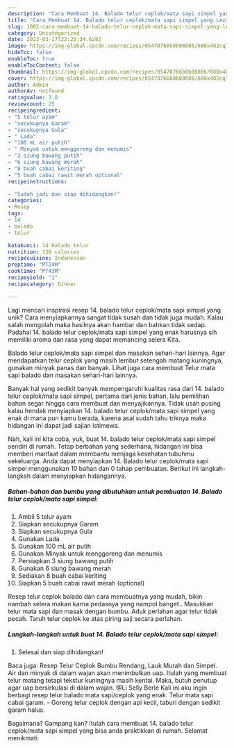 ```yaml
---
description: "Cara Membuat 14. Balado telur ceplok/mata sapi simpel yang Lezat"
title: "Cara Membuat 14. Balado telur ceplok/mata sapi simpel yang Lezat"
slug: 1002-cara-membuat-14-balado-telur-ceplok-mata-sapi-simpel-yang-lezat
category: Uncategorized
date: 2023-03-17T22:25:34.628Z
image: https://img-global.cpcdn.com/recipes/05470766b0b08086/680x482cq70/14-balado-telur-ceplokmata-sapi-simpel-foto-resep-utama.jpg
hideToc: false
enableToc: true
enableTocContent: false
thumbnail: https://img-global.cpcdn.com/recipes/05470766b0b08086/680x482cq70/14-balado-telur-ceplokmata-sapi-simpel-foto-resep-utama.jpg
cover: https://img-global.cpcdn.com/recipes/05470766b0b08086/680x482cq70/14-balado-telur-ceplokmata-sapi-simpel-foto-resep-utama.jpg
author: Admin
authorAv: notfound
ratingvalue: 3.8
reviewcount: 25
recipeingredient:
- "5 telur ayam"
- "secukupnya Garam"
- "secukupnya Gula"
- " Lada"
- "100 mL air putih"
- " Minyak untuk menggoreng dan menumis"
- "3 siung bawang putih"
- "6 siung bawang merah"
- "8 buah cabai keriting"
- "5 buah cabai rawit merah optional"
recipeinstructions:

- "Sudah jadi dan siap dihidangkan!"
categories:
- Resep
tags:
- 14
- balado
- telur

katakunci: 14 balado telur 
nutrition: 138 calories
recipecuisine: Indonesian
preptime: "PT24M"
cooktime: "PT43M"
recipeyield: "1"
recipecategory: Dinner

---
```





Lagi mencari inspirasi resep 14. balado telur ceplok/mata sapi simpel yang unik? Cara menyiapkannya sangat tidak susah dan tidak juga mudah. Kalau salah mengolah maka hasilnya akan hambar dan bahkan tidak sedap. Padahal 14. balado telur ceplok/mata sapi simpel yang enak harusnya sih memiliki aroma dan rasa yang dapat memancing selera Kita.





Balado telur ceplok/mata sapi simpel dan masakan sehari-hari lainnya. Agar mendapatkan telur ceplok yang masih lembut setengah matang kuningnya, gunakan minyak panas dan banyak. Lihat juga cara membuat Telur mata sapi balado dan masakan sehari-hari lainnya.

Banyak hal yang sedikit banyak mempengaruhi kualitas rasa dari 14. balado telur ceplok/mata sapi simpel, pertama dari jenis bahan, lalu pemilihan bahan segar hingga cara membuat dan menyajikannya. Tidak usah pusing kalau hendak menyiapkan 14. balado telur ceplok/mata sapi simpel yang enak di mana pun kamu berada, karena asal sudah tahu triknya maka hidangan ini dapat jadi sajian istimewa.






Nah, kali ini kita coba, yuk, buat 14. balado telur ceplok/mata sapi simpel sendiri di rumah. Tetap berbahan yang sederhana, hidangan ini bisa memberi manfaat dalam membantu menjaga kesehatan tubuhmu sekeluarga. Anda dapat menyiapkan 14. Balado telur ceplok/mata sapi simpel menggunakan 10 bahan dan 0 tahap pembuatan. Berikut ini langkah-langkah dalam menyiapkan hidangannya.

<!--inarticleads1-->

##### Bahan-bahan dan bumbu yang dibutuhkan untuk pembuatan 14. Balado telur ceplok/mata sapi simpel:

1. Ambil 5 telur ayam
1. Siapkan secukupnya Garam
1. Siapkan secukupnya Gula
1. Gunakan  Lada
1. Gunakan 100 mL air putih
1. Gunakan  Minyak untuk menggoreng dan menumis
1. Persiapkan 3 siung bawang putih
1. Gunakan 6 siung bawang merah
1. Sediakan 8 buah cabai keriting
1. Siapkan 5 buah cabai rawit merah (optional)


Resep telur ceplok balado dan cara membuatnya yang mudah, bikin nambah selera makan karna pedasnya yang nampol banget.. Masukkan telur mata sapi dan masak dengan bumbu. Aduk perlahan agar telur tidak pecah. Taruh telur ceplok ke atas piring saji secara perlahan. 

<!--inarticleads2-->

##### Langkah-langkah untuk buat 14. Balado telur ceplok/mata sapi simpel:


1. Selesai dan siap dihidangkan!

Baca juga: Resep Telur Ceplok Bumbu Rendang, Lauk Murah dan Simpel. Air dan minyak di dalam wajan akan menimbulkan uap. Itulah yang membuat telur matang tetapi tekstur kuningnya masih kental. Maka, butuh penutup agar uap bersirkulasi di dalam wajan. @Li Selly Berle Kali ini aku ingin berbagi resep telur balado mata sapi/ceplok yang enak. Telur mata sapi cabai garam. - Goreng telur ceplok dengan api kecil, taburi dengan sedikit garam halus. 

Bagaimana? Gampang kan? Itulah cara membuat 14. balado telur ceplok/mata sapi simpel yang bisa anda praktikkan di rumah. Selamat menikmati
